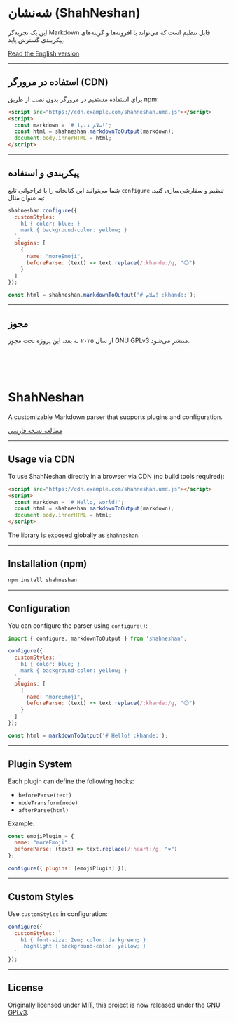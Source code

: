 


<a id="نسخه-فارسی"></a>
# شه‌نشان (ShahNeshan)

این یک تجزیه‌گر Markdown قابل تنظیم است که می‌تواند با افزونه‌ها و گزینه‌های پیکربندی گسترش یابد.

[Read the English version](#ShahNeshan)

---

## استفاده در مرورگر (CDN)

برای استفاده مستقیم در مرورگر بدون نصب از طریق npm:

```html
<script src="https://cdn.example.com/shahneshan.umd.js"></script>
<script>
  const markdown = '# سلام دنیا!';
  const html = shahneshan.markdownToOutput(markdown);
  document.body.innerHTML = html;
</script>
````

---

## پیکربندی و استفاده

شما می‌توانید این کتابخانه را با فراخوانی تابع `configure` تنظیم و سفارشی‌سازی کنید. به عنوان مثال:

```javascript
shahneshan.configure({
  customStyles: `
    h1 { color: blue; }
    mark { background-color: yellow; }
  `,
  plugins: [
    {
      name: "moreEmoji",
      beforeParse: (text) => text.replace(/:khande:/g, "😊")
    }
  ]
});

const html = shahneshan.markdownToOutput('# سلام! :khande:');
```

---

## مجوز

از سال ۲۰۲۵ به بعد، این پروژه تحت مجوز GNU GPLv3 منتشر می‌شود.

</br>
</br>
</br>

<a id="ShahNeshan"></a>

# ShahNeshan

A customizable Markdown parser that supports plugins and configuration.

[مطالعه نسخه فارسی](#نسخه-فارسی)

---

## Usage via CDN

To use ShahNeshan directly in a browser via CDN (no build tools required):

```html
<script src="https://cdn.example.com/shahneshan.umd.js"></script>
<script>
  const markdown = '# Hello, world!';
  const html = shahneshan.markdownToOutput(markdown);
  document.body.innerHTML = html;
</script>
```

The library is exposed globally as `shahneshan`.

---

## Installation (npm)

```bash
npm install shahneshan
```

---

## Configuration

You can configure the parser using `configure()`:

```javascript
import { configure, markdownToOutput } from 'shahneshan';

configure({
  customStyles: `
    h1 { color: blue; }
    mark { background-color: yellow; }
  `,
  plugins: [
    {
      name: "moreEmoji",
      beforeParse: (text) => text.replace(/:khande:/g, "😊")
    }
  ]
});

const html = markdownToOutput('# Hello! :khande:');
```

---

## Plugin System

Each plugin can define the following hooks:

* `beforeParse(text)`
* `nodeTransform(node)`
* `afterParse(html)`

Example:

```javascript
const emojiPlugin = {
  name: "moreEmoji",
  beforeParse: (text) => text.replace(/:heart:/g, "❤️")
};

configure({ plugins: [emojiPlugin] });
```

---

## Custom Styles

Use `customStyles` in configuration:

```javascript
configure({
  customStyles: `
    h1 { font-size: 2em; color: darkgreen; }
    .highlight { background-color: yellow; }
  `
});
```

---

## License

Originally licensed under MIT, this project is now released under the [GNU GPLv3](LICENSE).
